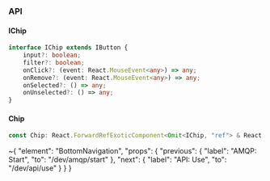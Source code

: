 

### API

#### IChip

```ts
interface IChip extends IButton {
    input?: boolean;
    filter?: boolean;
    onClick?: (event: React.MouseEvent<any>) => any;
    onRemove?: (event: React.MouseEvent<any>) => any;
    onSelected?: () => any;
    onUnselected?: () => any;
}
```

#### Chip

```ts
const Chip: React.ForwardRefExoticComponent<Omit<IChip, "ref"> & React.RefAttributes<unknown>>;
```


~{
  "element": "BottomNavigation",
  "props": {
    "previous": {
      "label": "AMQP: Start",
      "to": "/dev/amqp/start"
    },
    "next": {
      "label": "API: Use",
      "to": "/dev/api/use"
    }
  }
}

